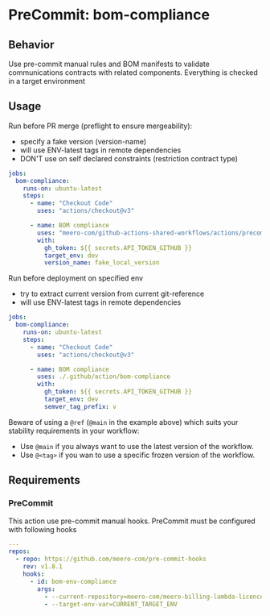 # PreCommit: bom-compliance

## Behavior

Use pre-commit manual rules and BOM manifests to validate communications contracts with related components.
Everything is checked in a target environment

## Usage

Run before PR merge (preflight to ensure mergeability):

- specify a fake version (version-name)
- will use ENV-latest tags in remote dependencies
- DON'T use on self declared constraints (restriction contract type)

```yaml
jobs:
  bom-compliance:
    runs-on: ubuntu-latest
    steps:
      - name: "Checkout Code"
        uses: "actions/checkout@v3"

      - name: BOM compliance
        uses: "meero-com/github-actions-shared-workflows/actions/precommit/bom-compliance@main"
        with:
          gh_token: ${{ secrets.API_TOKEN_GITHUB }}
          target_env: dev
          version_name: fake_local_version
```

Run before deployment on specified env

- try to extract current version from current git-reference
- will use ENV-latest tags in remote dependencies

```yaml
jobs:
  bom-compliance:
    runs-on: ubuntu-latest
    steps:
      - name: "Checkout Code"
        uses: "actions/checkout@v3"

      - name: BOM compliance
        uses: ./.github/action/bom-compliance
        with:
          gh_token: ${{ secrets.API_TOKEN_GITHUB }}
          target_env: dev
          semver_tag_prefix: v
```

Beware of using a `@ref` (`@main` in the example above) which suits your stability requirements in your workflow:

* Use `@main` if you always want to use the latest version of the workflow.
* Use `@<tag>` if you wan to use a specific frozen version of the workflow.

## Requirements

### PreCommit
This action use pre-commit manual hooks.
PreCommit must be configured with following hooks

```yaml
---
repos:
  - repo: https://github.com/meero-com/pre-commit-hooks
    rev: v1.8.1
    hooks:
      - id: bom-env-compliance
        args:
          - --current-repository=meero-com/meero-billing-lambda-licence-update-python
          - --target-env-var=CURRENT_TARGET_ENV

```
